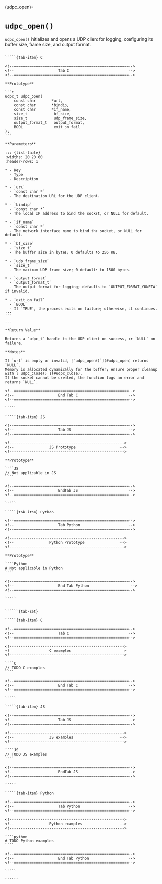 <!-- ============================================================== -->
(udpc_open)=
# `udpc_open()`
<!-- ============================================================== -->

`udpc_open()` initializes and opens a UDP client for logging, configuring its buffer size, frame size, and output format.

<!------------------------------------------------------------>
<!--                    Prototypes                          -->
<!------------------------------------------------------------>

``````{tab-set}

`````{tab-item} C

<!--====================================================-->
<!--                    Tab C                           -->
<!--====================================================-->

**Prototype**

```C
udpc_t udpc_open(
    const char       *url,
    const char       *bindip,
    const char       *if_name,
    size_t            bf_size,
    size_t            udp_frame_size,
    output_format_t   output_format,
    BOOL              exit_on_fail
);
```

**Parameters**

::: {list-table}
:widths: 20 20 60
:header-rows: 1

* - Key
  - Type
  - Description

* - `url`
  - `const char *`
  - The destination URL for the UDP client.

* - `bindip`
  - `const char *`
  - The local IP address to bind the socket, or NULL for default.

* - `if_name`
  - `const char *`
  - The network interface name to bind the socket, or NULL for default.

* - `bf_size`
  - `size_t`
  - The buffer size in bytes; 0 defaults to 256 KB.

* - `udp_frame_size`
  - `size_t`
  - The maximum UDP frame size; 0 defaults to 1500 bytes.

* - `output_format`
  - `output_format_t`
  - The output format for logging; defaults to `OUTPUT_FORMAT_YUNETA` if invalid.

* - `exit_on_fail`
  - `BOOL`
  - If `TRUE`, the process exits on failure; otherwise, it continues.
:::

---

**Return Value**

Returns a `udpc_t` handle to the UDP client on success, or `NULL` on failure.

**Notes**

If `url` is empty or invalid, [`udpc_open()`](#udpc_open) returns `NULL`.
Memory is allocated dynamically for the buffer; ensure proper cleanup with [`udpc_close()`](#udpc_close).
If the socket cannot be created, the function logs an error and returns `NULL`.

<!--====================================================-->
<!--                    End Tab C                       -->
<!--====================================================-->

`````

`````{tab-item} JS

<!--====================================================-->
<!--                    Tab JS                          -->
<!--====================================================-->

<!---------------------------------------------------->
<!--                JS Prototype                    -->
<!---------------------------------------------------->

**Prototype**

````JS
// Not applicable in JS
````

<!--====================================================-->
<!--                    EndTab JS                       -->
<!--====================================================-->

`````

`````{tab-item} Python

<!--====================================================-->
<!--                    Tab Python                      -->
<!--====================================================-->

<!---------------------------------------------------->
<!--                Python Prototype                -->
<!---------------------------------------------------->

**Prototype**

````Python
# Not applicable in Python
````

<!--====================================================-->
<!--                    End Tab Python                   -->
<!--====================================================-->

`````

``````

<!------------------------------------------------------------>
<!--                    Examples                            -->
<!------------------------------------------------------------>

```````{dropdown} Examples

``````{tab-set}

`````{tab-item} C

<!--====================================================-->
<!--                    Tab C                           -->
<!--====================================================-->

<!---------------------------------------------------->
<!--                C examples                      -->
<!---------------------------------------------------->

````C
// TODO C examples
````

<!--====================================================-->
<!--                    End Tab C                       -->
<!--====================================================-->

`````

`````{tab-item} JS

<!--====================================================-->
<!--                    Tab JS                          -->
<!--====================================================-->

<!---------------------------------------------------->
<!--                JS examples                     -->
<!---------------------------------------------------->

````JS
// TODO JS examples
````

<!--====================================================-->
<!--                    EndTab JS                       -->
<!--====================================================-->

`````

`````{tab-item} Python

<!--====================================================-->
<!--                    Tab Python                      -->
<!--====================================================-->

<!---------------------------------------------------->
<!--                Python examples                 -->
<!---------------------------------------------------->

````python
# TODO Python examples
````

<!--====================================================-->
<!--                    End Tab Python                  -->
<!--====================================================-->

`````

``````

```````

